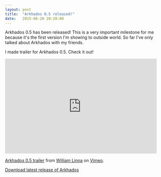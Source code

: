 ```yaml
---
layout: post
title:  "Arkhados 0.5 released!"
date:   2015-06-28 20:20:00
---
```


Arkhados 0.5 has been released! This is a very important milestone for me because it's the first version I'm showing to outside world. So far I've only talked about Arkhados with my friends.

I made trailer for Arkhados 0.5. Check it out!

<iframe src="https://player.vimeo.com/video/131966456" width="500" height="313" frameborder="0" webkitallowfullscreen mozallowfullscreen allowfullscreen></iframe> <p><a href="https://vimeo.com/131966456">Arkhados 0.5 trailer</a> from <a href="https://vimeo.com/user41505101">William Linna</a> on <a href="https://vimeo.com">Vimeo</a>.</p>

[Download latest release of Arkhados](https://github.com/TripleSnail/Arkhados/releases)
